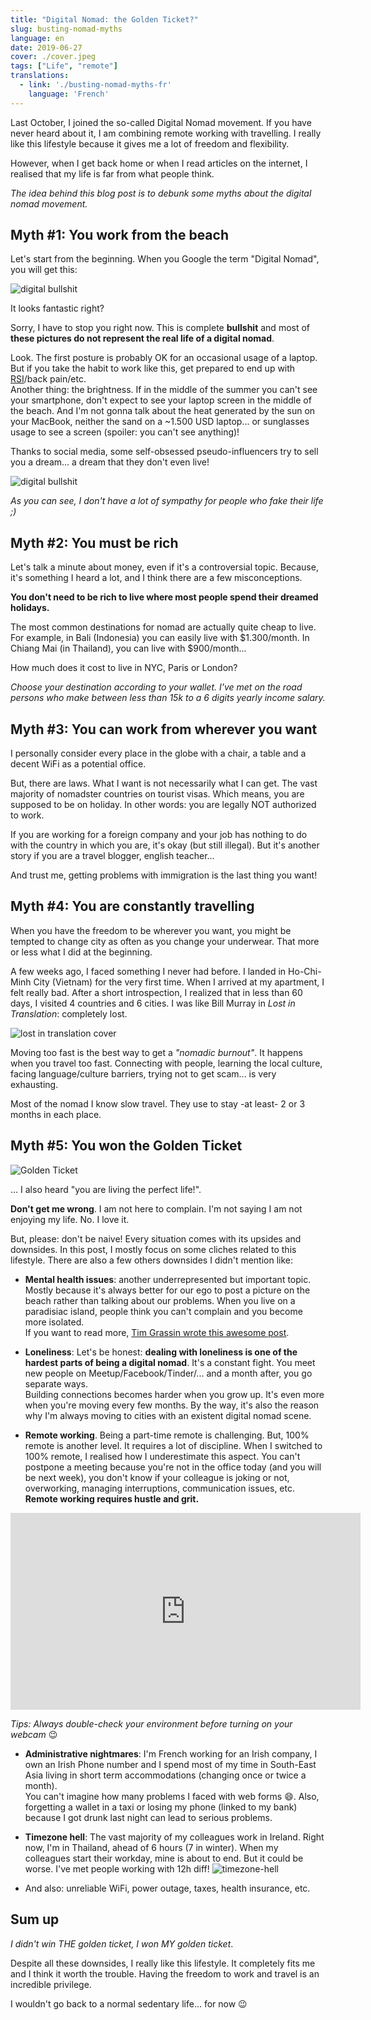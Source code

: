 ```yaml
---
title: "Digital Nomad: the Golden Ticket?"
slug: busting-nomad-myths
language: en
date: 2019-06-27
cover: ./cover.jpeg
tags: ["Life", "remote"]
translations:
  - link: './busting-nomad-myths-fr'
    language: 'French'
---
```


Last October, I joined the so-called Digital Nomad movement. If you have never heard about it, I am combining remote working with travelling. I really like this lifestyle because it gives me a lot of freedom and flexibility.

However, when I get back home or when I read articles on the internet, I realised that my life is far from what people think.

*The idea behind this blog post is to debunk some myths about the digital nomad movement.*

## Myth #1: You work from the beach

Let's start from the beginning. When you Google the term "Digital Nomad", you will get this:

![digital bullshit](./digital-bullshit.jpg)

It looks fantastic right?

Sorry, I have to stop you right now. This is complete **bullshit** and most of **these pictures do not represent the real life of a digital nomad**.

Look. The first posture is probably OK for an occasional usage of a laptop. But if you take the habit to work like this, get prepared to end up with [RSI](https://en.wikipedia.org/wiki/Repetitive_strain_injury)/back pain/etc.  
Another thing: the brightness. If in the middle of the summer you can't see your smartphone, don't expect to see your laptop screen in the middle of the beach. And I'm not gonna talk about the heat generated by the sun on your MacBook, neither the sand on a ~1.500 USD laptop... or sunglasses usage to see a screen (spoiler: you can't see anything)!

Thanks to social media, some self-obsessed pseudo-influencers try to sell you a dream... a dream that they don't even live!

![digital bullshit](./digital-bullshit-bis.jpg)


*As you can see, I don't have a lot of sympathy for people who fake their life ;)*


## Myth #2: You must be rich

Let's talk a minute about money, even if it's a controversial topic. Because, it's something I heard a lot, and I think there are a few misconceptions.

**You don't need to be rich to live where most people spend their dreamed holidays.**

The most common destinations for nomad are actually quite cheap to live. For example, in Bali (Indonesia) you can easily live with $1.300/month. In Chiang Mai (in Thailand), you can live with $900/month... 

How much does it cost to live in NYC, Paris or London?

*Choose your destination according to your wallet. I've met on the road persons who make between less than 15k to a 6 digits yearly income salary.*

## Myth #3: You can work from wherever you want

I personally consider every place in the globe with a chair, a table and a decent WiFi as a potential office.

But, there are laws. What I want is not necessarily what I can get.
The vast majority of nomadster countries on tourist visas. Which means, you are supposed to be on holiday. In other words: you are legally NOT authorized to work.

If you are working for a foreign company and your job has nothing to do with the country in which you are, it's okay (but still illegal). But it's another story if you are a travel blogger, english teacher...

And trust me, getting problems with immigration is the last thing you want!

## Myth #4: You are constantly travelling

When you have the freedom to be wherever you want, you might be tempted to change city as often as you change your underwear. That more or less what I did at the beginning.

A few weeks ago, I faced something I never had before. I landed in Ho-Chi-Minh City (Vietnam) for the very first time. When I arrived at my apartment, I felt really bad. After a short introspection, I realized that in less than 60 days, I visited 4 countries and 6 cities. I was like Bill Murray in *Lost in Translation*: completely lost.

![lost in translation cover](./lostintranslation.jpg)

Moving too fast is the best way to get a *"nomadic burnout"*. It happens when you travel too fast. Connecting with people, learning the local culture, facing language/culture barriers, trying not to get scam... is very exhausting.

Most of the nomad I know slow travel. They use to stay -at least- 2 or 3 months in each place.



## Myth #5: You won the Golden Ticket

![Golden Ticket](./ticket.png)

... I also heard "you are living the perfect life!". 

**Don't get me wrong**. I am not here to complain. I'm not saying I am not enjoying my life. No. I love it.

But, please: don't be naive! Every situation comes with its upsides and downsides. In this post, I mostly focus on some cliches related to this lifestyle. There are also a few others downsides I didn't mention like:


* **Mental health issues**: another underrepresented but important topic. Mostly because it's always better for our ego to post a picture on the beach rather than talking about our problems. When you live on a paradisiac island, people think you can't complain and you become more isolated.  
If you want to read more, [Tim Grassin wrote this awesome post](https://medium.com/@timgrassin/why-digital-nomad-life-can-be-hard-on-your-mental-health-994af0ce32f3).


* **Loneliness**: Let's be honest: **dealing with loneliness is one of the hardest parts of being a digital nomad**. It's a constant fight. You meet new people on Meetup/Facebook/Tinder/... and a month after, you go separate ways.  
Building connections becomes harder when you grow up. It's even more when you're moving every few months. By the way, it's also the reason why I'm always moving to cities with an existent digital nomad scene.


* **Remote working**. Being a part-time remote is challenging. But, 100% remote is another level. It requires a lot of discipline. When I switched to 100% remote, I realised how I underestimate this aspect. You can't postpone a meeting because you're not in the office today (and you will be next week), you don't know if your colleague is joking or not, overworking, managing interruptions, communication issues, etc.  
**Remote working requires hustle and grit.**  
<iframe width="560" height="315" src="https://www.youtube.com/embed/Mh4f9AYRCZY" frameborder="0" allow="accelerometer; autoplay; encrypted-media; gyroscope; picture-in-picture" allowfullscreen></iframe>

*Tips: Always double-check your environment before turning on your webcam* 😉


* **Administrative nightmares**: I'm French working for an Irish company, I own an Irish Phone number and I spend most of my time in South-East Asia living in short term accommodations (changing once or twice a month).  
You can't imagine how many problems I faced with web forms 😄. Also, forgetting a wallet in a taxi or losing my phone (linked to my bank) because I got drunk last night can lead to serious problems.


* **Timezone hell**: The vast majority of my colleagues work in Ireland. Right now, I'm in Thailand, ahead of 6 hours (7 in winter). When my colleagues start their workday, mine is about to end. But it could be worse. I've met people working with 12h diff!
    ![timezone-hell](./timezone-hell.png)


* And also: unreliable WiFi, power outage, taxes, health insurance, etc.


## Sum up

*I didn't win THE golden ticket, I won MY golden ticket*.

Despite all these downsides, I really like this lifestyle. It completely fits me and I think it worth the trouble. Having the freedom to work and travel is an incredible privilege.  

I wouldn't go back to a normal sedentary life... for now 😉
